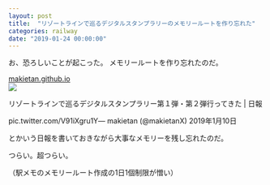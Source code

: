 ```yaml
---
layout: post
title:  "リゾートラインで巡るデジタルスタンプラリーのメモリールートを作り忘れた"
categories: railway
date: "2019-01-24 00:00:00"
---
```


お、恐ろしいことが起こった。
メモリールートを作り忘れたのだ。

<div class="card">
  <a href="https://makietan.github.io/railway/2019/01/11/report.html"></a>
  <div class="card__header">
    <a href="https://makietan.github.io/railway/2019/01/11/report.html">makietan.github.io</a>
  </div>
  <div class="card__image">
    <img src="https://makietan.github.io/assets/thumbnail/2019-01-11-report/IMG_20190110_142624.jpg">
  </div>
  <div class="card__title">
    <p>リゾートラインで巡るデジタルスタンプラリー第１弾・第２弾行ってきた | 日報</p>
  </div>
  <div class="card__description">
    <p>pic.twitter.com/V91iXgru1Y— makietan (@makietanX) 2019年1月10日</p>
  </div>
</div>

とかいう日報を書いておきながら大事なメモリーを残し忘れたのだ。



つらい。超つらい。



（駅メモのメモリールート作成の1日1個制限が憎い）
